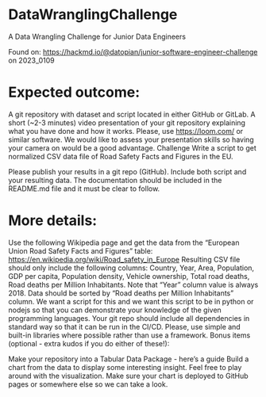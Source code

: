 # DataWranglingChallenge
A Data Wrangling Challenge for Junior Data Engineers

Found on:
https://hackmd.io/@datopian/junior-software-engineer-challenge
on 2023_0109

# Expected outcome:

A git repository with dataset and script located in either GitHub or GitLab.
A short (~2-3 minutes) video presentation of your git repository explaining what you have done and how it works. Please, use https://loom.com/ or similar software. We would like to assess your presentation skills so having your camera on would be a good advantage.
Challenge
Write a script to get normalized CSV data file of Road Safety Facts and Figures in the EU.

Please publish your results in a git repo (GitHub). Include both script and your resulting data. The documentation should be included in the README.md file and it must be clear to follow.

# More details:

Use the following Wikipedia page and get the data from the “European Union Road Safety Facts and Figures” table: https://en.wikipedia.org/wiki/Road_safety_in_Europe
Resulting CSV file should only include the following columns: Country, Year, Area, Population, GDP per capita, Population density, Vehicle ownership, Total road deaths, Road deaths per Million Inhabitants.
Note that “Year” column value is always 2018.
Data should be sorted by “Road deaths per Million Inhabitants” column.
We want a script for this and we want this script to be in python or nodejs so that you can demonstrate your knowledge of the given programming languages.
Your git repo should include all dependencies in standard way so that it can be run in the CI/CD.
Please, use simple and built-in libraries where possible rather than use a framework.
Bonus items (optional - extra kudos if you do either of these!):

Make your repository into a Tabular Data Package - here’s a guide
Build a chart from the data to display some interesting insight. Feel free to play around with the visualization.
Make sure your chart is deployed to GitHub pages or somewhere else so we can take a look.
